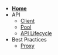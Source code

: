 <!-- Sidebar for Docsify -->

* [**Home**](/ "Node.js Undici")
* API
  * [Client](/docs/api/Client.md "Undici API - Client")
  * [Pool](/docs/api/Pool.md "Undici API - Pool")
  * [API Lifecycle](/docs/api/api-lifecycle.md "Undici API - Lifecycle")
* Best Practices
  * [Proxy](docs/best-practices/proxy.md "Connecting through a proxy")